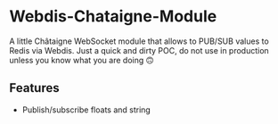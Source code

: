 # Webdis-Chataigne-Module

A little Châtaigne WebSocket module that allows to PUB/SUB values to Redis via Webdis. Just a quick and dirty POC, do not use in production unless you know what you are doing 🙃

## Features

- Publish/subscribe floats and string
